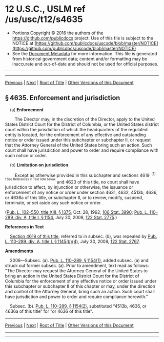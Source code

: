 ---
---

# 12 U.S.C., USLM ref /us/usc/t12/s4635

* Portions Copyright © 2016 the authors of the https://github.com/publicdocs project.
  Use of this file is subject to the NOTICE at [https://github.com/publicdocs/uscode/blob/master/NOTICE](https://github.com/publicdocs/uscode/blob/master/NOTICE)
* See the [Document Metadata](././../../../../..//README.md) for more information.
  This file is generated from historical government data; content and/or formatting may be inaccurate and out-of-date and should not be used for official purposes.

----------
----------

[Previous](./../../../../..//us/usc/t12/ch46/schIII/m__us_usc_t12_s4634.md) | [Next](./../../../../..//us/usc/t12/ch46/schIII/m__us_usc_t12_s4636.md) | [Root of Title](./../../../../../) | [Other Versions of this Document](https://publicdocs.github.io/go/links?ns=uslm&ref=%2Fus%2Fusc%2Ft12%2Fs4635)

## § 4635. Enforcement and jurisdiction

    (a) __Enforcement__ 

        The Director may, in the discretion of the Director, apply to the United States District Court for the District of Columbia, or the United States district court within the jurisdiction of which the headquarters of the regulated entity is located, for the enforcement of any effective and outstanding notice or order issued under this subchapter or subchapter II, or request that the Attorney General of the United States bring such an action. Such court shall have jurisdiction and power to order and require compliance with such notice or order.

    (b) __Limitation on jurisdiction__ 

        Except as otherwise provided in this subchapter and sections 4619  <sup>\[1\]</sup>  <sup><sup> 1 See References in Text note below. </sup></sup>  and 4623 of this title, no court shall have jurisdiction to affect, by injunction or otherwise, the issuance or enforcement of any notice or order under section 4631, 4632, 4513b, 4636, or 4636a of this title, or subchapter II, or to review, modify, suspend, terminate, or set aside any such notice or order.

([Pub. L. 102–550, title XIII, § 1375][/us/pl/102/550/s1375], Oct. 28, 1992, [106 Stat. 3990][/us/stat/106/3990]; [Pub. L. 110–289, div. A, title I, § 1154][/us/pl/110/289/s1154], July 30, 2008, [122 Stat. 2775][/us/stat/122/2775].)

 __References in Text__ 

    [Section 4619 of this title][/us/usc/t12/s4619], referred to in subsec. (b), was repealed by [Pub. L. 110–289, div. A, title I, § 1145(b)(4)][/us/pl/110/289/s1145/b/4], July 30, 2008, [122 Stat. 2767][/us/stat/122/2767].

 __Amendments__ 

    2008—Subsec. (a). [Pub. L. 110–289, § 1154(1)][/us/pl/110/289/s1154/1], added subsec. (a) and struck out former subsec. (a). Prior to amendment, text read as follows: “The Director may request the Attorney General of the United States to bring an action in the United States District Court for the District of Columbia for the enforcement of any effective notice or order issued under this subchapter or subchapter II of this chapter or may, under the direction and control of the Attorney General, bring such an action. Such court shall have jurisdiction and power to order and require compliance herewith.”

    Subsec. (b). [Pub. L. 110–289, § 1154(2)][/us/pl/110/289/s1154/2], substituted “4513b, 4636, or 4636a of this title” for “or 4636 of this title”.

----------

[Previous](./../../../../..//us/usc/t12/ch46/schIII/m__us_usc_t12_s4634.md) | [Next](./../../../../..//us/usc/t12/ch46/schIII/m__us_usc_t12_s4636.md) | [Root of Title](./../../../../../) | [Other Versions of this Document](https://publicdocs.github.io/go/links?ns=uslm&ref=%2Fus%2Fusc%2Ft12%2Fs4635)

----------
----------

[/us/pl/102/550/s1375]: https://publicdocs.github.io/go/links?ns=uslm&ref=%2Fus%2Fpl%2F102%2F550%2Fs1375
[/us/stat/106/3990]: https://publicdocs.github.io/go/links?ns=uslm&ref=%2Fus%2Fstat%2F106%2F3990
[/us/pl/110/289/s1154]: https://publicdocs.github.io/go/links?ns=uslm&ref=%2Fus%2Fpl%2F110%2F289%2Fs1154
[/us/stat/122/2775]: https://publicdocs.github.io/go/links?ns=uslm&ref=%2Fus%2Fstat%2F122%2F2775
[/us/usc/t12/s4619]: https://publicdocs.github.io/go/links?ns=uslm&ref=%2Fus%2Fusc%2Ft12%2Fs4619
[/us/pl/110/289/s1145/b/4]: https://publicdocs.github.io/go/links?ns=uslm&ref=%2Fus%2Fpl%2F110%2F289%2Fs1145%2Fb%2F4
[/us/stat/122/2767]: https://publicdocs.github.io/go/links?ns=uslm&ref=%2Fus%2Fstat%2F122%2F2767
[/us/pl/110/289/s1154/1]: https://publicdocs.github.io/go/links?ns=uslm&ref=%2Fus%2Fpl%2F110%2F289%2Fs1154%2F1
[/us/pl/110/289/s1154/2]: https://publicdocs.github.io/go/links?ns=uslm&ref=%2Fus%2Fpl%2F110%2F289%2Fs1154%2F2


